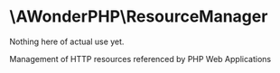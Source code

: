\AWonderPHP\ResourceManager
===========================

Nothing here of actual use yet.

Management of HTTP resources referenced by PHP Web Applications
